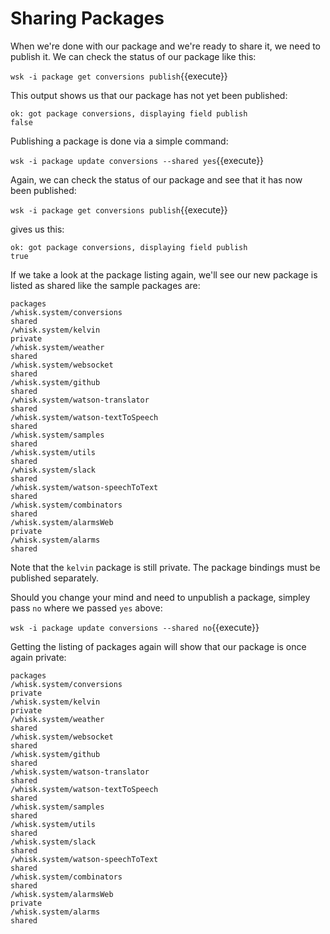# Sharing Packages

When we're done with our package and we're ready to share it, we need to publish it.  We can check the status of our package like this:

``wsk -i package get conversions publish``{{execute}}

This output shows us that our package has not yet been published:

```
ok: got package conversions, displaying field publish
false
```

Publishing a package is done via a simple command:

``wsk -i package update conversions --shared yes``{{execute}}

Again, we can check the status of our package and see that it has now been published:

``wsk -i package get conversions publish``{{execute}}

gives us this:

```
ok: got package conversions, displaying field publish
true
```

If we take a look at the package listing again, we'll see our new package is listed as shared like the sample packages are:

```
packages
/whisk.system/conversions                                              shared
/whisk.system/kelvin                                                   private
/whisk.system/weather                                                  shared
/whisk.system/websocket                                                shared
/whisk.system/github                                                   shared
/whisk.system/watson-translator                                        shared
/whisk.system/watson-textToSpeech                                      shared
/whisk.system/samples                                                  shared
/whisk.system/utils                                                    shared
/whisk.system/slack                                                    shared
/whisk.system/watson-speechToText                                      shared
/whisk.system/combinators                                              shared
/whisk.system/alarmsWeb                                                private
/whisk.system/alarms                                                   shared
```

Note that the `kelvin` package is still private.  The package bindings must be published separately.

Should you change your mind and need to unpublish a package, simpley pass `no` where we passed `yes` above:

``wsk -i package update conversions --shared no``{{execute}}

Getting the listing of packages again will show that our package is once again private:

```
packages
/whisk.system/conversions                                              private
/whisk.system/kelvin                                                   private
/whisk.system/weather                                                  shared
/whisk.system/websocket                                                shared
/whisk.system/github                                                   shared
/whisk.system/watson-translator                                        shared
/whisk.system/watson-textToSpeech                                      shared
/whisk.system/samples                                                  shared
/whisk.system/utils                                                    shared
/whisk.system/slack                                                    shared
/whisk.system/watson-speechToText                                      shared
/whisk.system/combinators                                              shared
/whisk.system/alarmsWeb                                                private
/whisk.system/alarms                                                   shared
```
